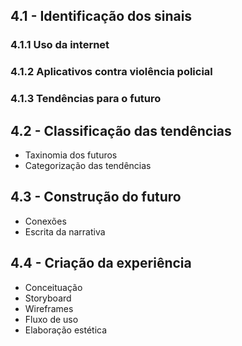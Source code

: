## 4.1 - Identificação dos sinais
### 4.1.1 Uso da internet
### 4.1.2 Aplicativos contra violência policial
### 4.1.3 Tendências para o futuro

## 4.2 - Classificação das tendências
- Taxinomia dos futuros
- Categorização das tendências

## 4.3 - Construção do futuro
- Conexões
- Escrita da narrativa

## 4.4 - Criação da experiência
- Conceituação
- Storyboard 
- Wireframes
- Fluxo de uso
- Elaboração estética